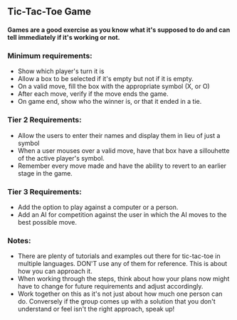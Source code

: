 ## Tic-Tac-Toe Game
#### Games are a good exercise as you know what it's supposed to do and can tell immediately if it's working or not.

### Minimum requirements:
* Show which player's turn it is
* Allow a box to be selected if it's empty but not if it is empty.
* On a valid move, fill the box with the appropriate symbol (X, or O)
* After each move, verify if the move ends the game.
* On game end, show who the winner is, or that it ended in a tie.

### Tier 2 Requirements:
* Allow the users to enter their names and display them in lieu of just a symbol
* When a user mouses over a valid move, have that box have a sillouhette of the active player's symbol.
* Remember every move made and have the ability to revert to an earlier stage in the game.

### Tier 3 Requirements: 
* Add the option to play against a computer or a person.
* Add an AI for competition against the user in which the AI moves to the best possible move.


### Notes:
* There are plenty of tutorials and examples out there for tic-tac-toe in multiple languages. DON'T use any of them for reference. This is about how you can approach it.
* When working through the steps, think about how your plans now might have to change for future requirements and adjust accordingly.
* Work together on this as it's not just about how much one person can do. Conversely if the group comes up with a solution that you don't understand or feel isn't the right approach, speak up!
